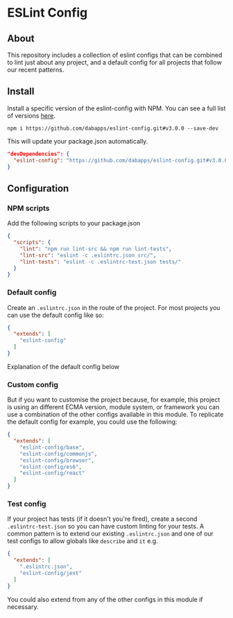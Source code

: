 # ESLint Config


## About
This repository includes a collection of eslint configs that can be combined to lint just about any project, and a default config for all projects that follow our recent patterns.


## Install

Install a specific version of the eslint-config with NPM. You can see a full list of versions [here](https://github.com/dabapps/eslint-config/releases).

```shell
npm i https://github.com/dabapps/eslint-config.git#v3.0.0 --save-dev
```

This will update your package.json automatically.

```json
"devDependencies": {
  "eslint-config": "https://github.com/dabapps/eslint-config.git#v3.0.0",
}
```


## Configuration


### NPM scripts

Add the following scripts to your package.json

```json
{
  "scripts": {
    "lint": "npm run lint-src && npm run lint-tests",
    "lint-src": "eslint -c .eslintrc.json src/",
    "lint-tests": "eslint -c .eslintrc-test.json tests/"
  }
}
```


### Default config

Create an `.eslintrc.json` in the route of the project. For most projects you can use the default config like so:

```json
{
  "extends": [
    "eslint-config"
  ]
}
```

Explanation of the default config below


### Custom config

But if you want to customise the project because, for example, this project is using an different ECMA version, module system, or framework you can use a combination of the other configs available in this module. To replicate the default config for example, you could use the following:

```json
{
  "extends": [
    "eslint-config/base",
    "eslint-config/commonjs",
    "eslint-config/browser",
    "eslint-config/es6",
    "eslint-config/react"
  ]
}
```


### Test config

If your project has tests (if it doesn't you're fired), create a second `.eslintrc-test.json` so you can have custom linting for your tests. A common pattern is to extend our existing `.eslintrc.json` and one of our test configs to allow globals like `describe` and `it` e.g.

```json
{
  "extends": [
    ".eslintrc.json",
    "eslint-config/jest"
  ]
}
```

You could also extend from any of the other configs in this module if necessary.
